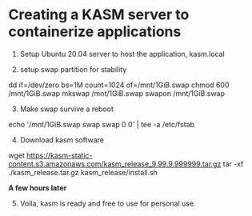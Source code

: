 # Creating a KASM server to containerize applications


1. Setup Ubuntu 20.04 server to host the application, kasm.local

2. setup swap partition for stability

  dd if=/dev/zero bs=1M count=1024 of=/mnt/1GiB.swap
  chmod 600 /mnt/1GiB.swap
  mkswap /mnt/1GiB.swap
  swapon /mnt/1GiB.swap
  
3. Make swap survive a reboot

  echo '/mnt/1GiB.swap swap swap 0 0' | tee -a /etc/fstab
  
4. Download kasm software

  wget https://kasm-static-content.s3.amazonaws.com/kasm_release_9.99.9.999999.tar.gz
  tar -xf ./kasm_release.tar.gz
  kasm_release/install.sh
  
**A few hours later**
  
5. Voila, kasm is ready and free to use for personal use.
  
  

